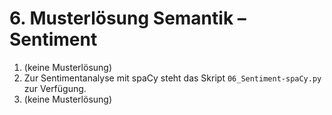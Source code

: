 # 6. Musterlösung Semantik – Sentiment

1. (keine Musterlösung)
2. Zur Sentimentanalyse mit spaCy steht das Skript `06_Sentiment-spaCy.py` zur Verfügung.
3. (keine Musterlösung)